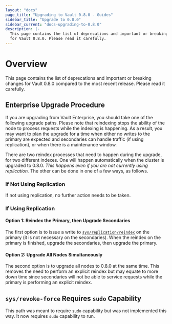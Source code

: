 ```yaml
---
layout: "docs"
page_title: "Upgrading to Vault 0.8.0 - Guides"
sidebar_title: "Upgrade to 0.8.0"
sidebar_current: "docs-upgrading-to-0.8.0"
description: |-
  This page contains the list of deprecations and important or breaking changes
  for Vault 0.8.0. Please read it carefully.
---
```


# Overview

This page contains the list of deprecations and important or breaking changes
for Vault 0.8.0 compared to the most recent release. Please read it carefully.

## Enterprise Upgrade Procedure

If you are upgrading from Vault Enterprise, you should take one of the
following upgrade paths. Please note that reindexing stops the ability of the
node to process requests while the indexing is happening. As a result, you may
want to plan the upgrade for a time when either no writes to the primary are
expected and secondaries can handle traffic (if using replication), or when
there is a maintenance window.

There are two reindex processes that need to happen during the upgrade, for two
different indexes. One will happen automatically when the cluster is upgraded
to 0.8.0. _This happens even if you are not currently using replication._ The
other can be done in one of a few ways, as follows.

### If Not Using Replication

If not using replication, no further action needs to be taken.

### If Using Replication

#### Option 1: Reindex the Primary, then Upgrade Secondaries

The first option is to issue a write to [`sys/replication/reindex`][reindex] on the
primary (it is not necessary on the secondaries). When the reindex on the
primary is finished, upgrade the secondaries, then upgrade the primary.

#### Option 2: Upgrade All Nodes Simultaneously

The second option is to upgrade all nodes to 0.8.0 at the same time. This
removes the need to perform an explicit reindex but may equate to more down
time since secondaries will not be able to service requests while the primary
is performing an explicit reindex.

## `sys/revoke-force` Requires `sudo` Capability

This path was meant to require `sudo` capability but was not implemented this
way. It now requires `sudo` capability to run.

[reindex]: https://www.vaultproject.io/api/system/replication.html#reindex-replication

